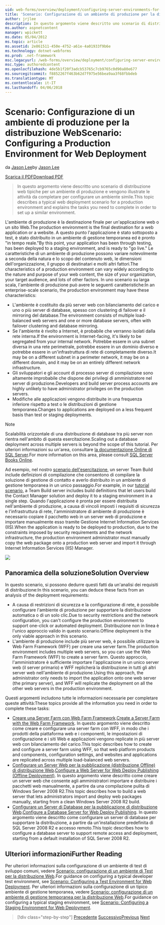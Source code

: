 ```yaml
---
uid: web-forms/overview/deployment/configuring-server-environments-for-web-deployment/scenario-configuring-a-production-environment-for-web-deployment
title: 'Scenario: Configurazione di un ambiente di produzione per la distribuzione Web | Documenti Microsoft'
author: jrjlee
description: In questo argomento viene descritto uno scenario di distribuzione web tipiche per un ambiente di produzione e vengono illustrate le attività da completare per impostare un simile...
ms.author: aspnetcontent
manager: wpickett
ms.date: 05/04/2012
ms.topic: article
ms.assetid: 2e861511-450e-4752-a61e-4a01933f9b6e
ms.technology: dotnet-webforms
ms.prod: .net-framework
msc.legacyurl: /web-forms/overview/deployment/configuring-server-environments-for-web-deployment/scenario-configuring-a-production-environment-for-web-deployment
msc.type: authoredcontent
ms.openlocfilehash: 4de5b1f20f3adcb53765c7cb9765c0d90a80e677
ms.sourcegitcommit: f8852267f463b62d7f975e56bea9aa3f68fbbdeb
ms.translationtype: MT
ms.contentlocale: it-IT
ms.lasthandoff: 04/06/2018
---
```

<a name="scenario-configuring-a-production-environment-for-web-deployment"></a><span data-ttu-id="5c5ce-103">Scenario: Configurazione di un ambiente di produzione per la distribuzione Web</span><span class="sxs-lookup"><span data-stu-id="5c5ce-103">Scenario: Configuring a Production Environment for Web Deployment</span></span>
====================
<span data-ttu-id="5c5ce-104">da [Jason Lee](https://github.com/jrjlee)</span><span class="sxs-lookup"><span data-stu-id="5c5ce-104">by [Jason Lee](https://github.com/jrjlee)</span></span>

[<span data-ttu-id="5c5ce-105">Scarica il PDF</span><span class="sxs-lookup"><span data-stu-id="5c5ce-105">Download PDF</span></span>](https://msdnshared.blob.core.windows.net/media/MSDNBlogsFS/prod.evol.blogs.msdn.com/CommunityServer.Blogs.Components.WeblogFiles/00/00/00/63/56/8130.DeployingWebAppsInEnterpriseScenarios.pdf)

> <span data-ttu-id="5c5ce-106">In questo argomento viene descritto uno scenario di distribuzione web tipiche per un ambiente di produzione e vengono illustrate le attività da completare per configurare un ambiente simile.</span><span class="sxs-lookup"><span data-stu-id="5c5ce-106">This topic describes a typical web deployment scenario for a production environment and explains the tasks you need to complete in order to set up a similar environment.</span></span>


<span data-ttu-id="5c5ce-107">L'ambiente di produzione è la destinazione finale per un'applicazione web o un sito Web.</span><span class="sxs-lookup"><span data-stu-id="5c5ce-107">The production environment is the final destination for a web application or a website.</span></span> <span data-ttu-id="5c5ce-108">A questo punto l'applicazione è stato sottoposto a test, è stato distribuito in un ambiente di gestione temporanea ed è pronto "in tempo reale."</span><span class="sxs-lookup"><span data-stu-id="5c5ce-108">By this point, your application has been through testing, has been deployed to a staging environment, and is ready to "go live."</span></span> <span data-ttu-id="5c5ce-109">Le caratteristiche di un ambiente di produzione possono variare notevolmente a seconda della natura e lo scopo del contenuto web, le dimensioni dell'organizzazione, il gruppo di destinatari e molti altri fattori.</span><span class="sxs-lookup"><span data-stu-id="5c5ce-109">The characteristics of a production environment can vary widely according to the nature and purpose of your web content, the size of your organization, your target audience, and lots of other factors.</span></span> <span data-ttu-id="5c5ce-110">In uno scenario su larga scala, l'ambiente di produzione può avere le seguenti caratteristiche:</span><span class="sxs-lookup"><span data-stu-id="5c5ce-110">In an enterprise-scale scenario, the production environment may have these characteristics:</span></span>

- <span data-ttu-id="5c5ce-111">L'ambiente è costituito da più server web con bilanciamento del carico e uno o più server di database, spesso con clustering di failover e il mirroring del database.</span><span class="sxs-lookup"><span data-stu-id="5c5ce-111">The environment consists of multiple load-balanced web servers and one or more database servers, often with failover clustering and database mirroring.</span></span>
- <span data-ttu-id="5c5ce-112">Se l'ambiente è rivolto a Internet, è probabile che verranno isolati dalla rete interna.</span><span class="sxs-lookup"><span data-stu-id="5c5ce-112">If the environment is Internet-facing, it's likely to be segregated from your internal network.</span></span> <span data-ttu-id="5c5ce-113">Potrebbe essere in una subnet diversa in una rete perimetrale, potrebbe essere in un dominio diverso e potrebbe essere in un'infrastruttura di rete di completamente diverso.</span><span class="sxs-lookup"><span data-stu-id="5c5ce-113">It may be on a different subnet in a perimeter network, it may be on a different domain, and it may be on an entirely different network infrastructure.</span></span>
- <span data-ttu-id="5c5ce-114">Gli sviluppatori e gli account di processo server di compilazione sono altamente improbabile che dispone dei privilegi di amministratore nel server di produzione.</span><span class="sxs-lookup"><span data-stu-id="5c5ce-114">Developers and build server process accounts are highly unlikely to have administrator privileges on the production servers.</span></span>
- <span data-ttu-id="5c5ce-115">Modifiche alle applicazioni vengono distribuite in una frequenza inferiore rispetto a test o le distribuzioni di gestione temporanea.</span><span class="sxs-lookup"><span data-stu-id="5c5ce-115">Changes to applications are deployed on a less frequent basis than test or staging deployments.</span></span>

> [!NOTE]
> <span data-ttu-id="5c5ce-116">Scalabilità orizzontale di una distribuzione di database tra più server non rientra nell'ambito di questa esercitazione.</span><span class="sxs-lookup"><span data-stu-id="5c5ce-116">Scaling out a database deployment across multiple servers is beyond the scope of this tutorial.</span></span> <span data-ttu-id="5c5ce-117">Per ulteriori informazioni su un'area, consultare [la documentazione Online di SQL Server](https://technet.microsoft.com/library/ms130214.aspx).</span><span class="sxs-lookup"><span data-stu-id="5c5ce-117">For more information on this area, please consult [SQL Server Books Online](https://technet.microsoft.com/library/ms130214.aspx).</span></span>


<span data-ttu-id="5c5ce-118">Ad esempio, nel nostro [scenario dell'esercitazione](../deploying-web-applications-in-enterprise-scenarios/enterprise-web-deployment-scenario-overview.md), un server Team Build include definizioni di compilazione che consentono di compilare la soluzione di gestione di contatto e averlo distribuito in un ambiente di gestione temporanea in un unico passaggio.</span><span class="sxs-lookup"><span data-stu-id="5c5ce-118">For example, in our [tutorial scenario](../deploying-web-applications-in-enterprise-scenarios/enterprise-web-deployment-scenario-overview.md), a Team Build server includes build definitions that let users build the Contact Manager solution and deploy it to a staging environment in a single step.</span></span> <span data-ttu-id="5c5ce-119">Quando l'applicazione è pronta per essere distribuita nell'ambiente di produzione, a causa di vincoli imposti i requisiti di sicurezza e l'infrastruttura di rete, l'amministratore di ambiente di produzione è necessario copiare il pacchetto web in un server web di produzione e importare manualmente esso tramite Gestione Internet Information Services (IIS).</span><span class="sxs-lookup"><span data-stu-id="5c5ce-119">When the application is ready to be deployed to production, due to the constraints imposed by security requirements and the network infrastructure, the production environment administrator must manually copy the web package onto a production web server and import it through Internet Information Services (IIS) Manager.</span></span>

![](scenario-configuring-a-production-environment-for-web-deployment/_static/image1.png)

## <a name="solution-overview"></a><span data-ttu-id="5c5ce-120">Panoramica della soluzione</span><span class="sxs-lookup"><span data-stu-id="5c5ce-120">Solution Overview</span></span>

<span data-ttu-id="5c5ce-121">In questo scenario, si possono dedurre questi fatti da un'analisi dei requisiti di distribuzione:</span><span class="sxs-lookup"><span data-stu-id="5c5ce-121">In this scenario, you can deduce these facts from an analysis of the deployment requirements:</span></span>

- <span data-ttu-id="5c5ce-122">A causa di restrizioni di sicurezza e la configurazione di rete, è possibile configurare l'ambiente di produzione per supportare la distribuzione automatica o di un solo clic.</span><span class="sxs-lookup"><span data-stu-id="5c5ce-122">Due to security restrictions and the network configuration, you can't configure the production environment to support one-click or automated deployment.</span></span> <span data-ttu-id="5c5ce-123">Distribuzione non in linea è l'unico approccio valido in questo scenario.</span><span class="sxs-lookup"><span data-stu-id="5c5ce-123">Offline deployment is the only viable approach in this scenario.</span></span>
- <span data-ttu-id="5c5ce-124">L'ambiente di produzione include più server web, è possibile utilizzare la Web Farm Framework (WFF) per creare una server farm.</span><span class="sxs-lookup"><span data-stu-id="5c5ce-124">The production environment includes multiple web servers, so you can use the Web Farm Framework (WFF) to create a server farm.</span></span> <span data-ttu-id="5c5ce-125">Questo approccio, l'amministratore è sufficiente importare l'applicazione in un unico server web (il server primario) e WFF replicherà la distribuzione in tutti gli altri server web nell'ambiente di produzione.</span><span class="sxs-lookup"><span data-stu-id="5c5ce-125">Using this approach, the administrator only needs to import the application onto one web server (the primary server), and WFF will replicate the deployment on all the other web servers in the production environment.</span></span>

<span data-ttu-id="5c5ce-126">Questi argomenti includono tutte le informazioni necessarie per completare queste attività:</span><span class="sxs-lookup"><span data-stu-id="5c5ce-126">These topics provide all the information you need in order to complete these tasks:</span></span>

- <span data-ttu-id="5c5ce-127">[Creare una Server Farm con Web Farm Framework](configuring-a-database-server-for-web-deploy-publishing.md).</span><span class="sxs-lookup"><span data-stu-id="5c5ce-127">[Create a Server Farm with the Web Farm Framework](configuring-a-database-server-for-web-deploy-publishing.md).</span></span> <span data-ttu-id="5c5ce-128">In questo argomento viene descritto come creare e configurare una server farm con WFF, in modo che i prodotti della piattaforma web e i componenti, le impostazioni di configurazione e i siti Web e applicazioni vengono replicate in più server web con bilanciamento del carico.</span><span class="sxs-lookup"><span data-stu-id="5c5ce-128">This topic describes how to create and configure a server farm using WFF, so that web platform products and components, configuration settings, and websites and applications are replicated across multiple load-balanced web servers.</span></span>
- <span data-ttu-id="5c5ce-129">[Configurare un Server Web per la pubblicazione (distribuzione Offline) di distribuzione Web](configuring-a-web-server-for-web-deploy-publishing-offline-deployment.md).</span><span class="sxs-lookup"><span data-stu-id="5c5ce-129">[Configure a Web Server for Web Deploy Publishing (Offline Deployment)](configuring-a-web-server-for-web-deploy-publishing-offline-deployment.md).</span></span> <span data-ttu-id="5c5ce-130">In questo argomento viene descritto come creare un server web che consente agli amministratori importare e distribuire i pacchetti web manualmente, a partire da una compilazione pulita di Windows Server 2008 R2.</span><span class="sxs-lookup"><span data-stu-id="5c5ce-130">This topic describes how to build a web server that lets administrators import and deploy web packages manually, starting from a clean Windows Server 2008 R2 build.</span></span>
- <span data-ttu-id="5c5ce-131">[Configurare un Server di Database per la pubblicazione di distribuzione Web](configuring-a-database-server-for-web-deploy-publishing.md).</span><span class="sxs-lookup"><span data-stu-id="5c5ce-131">[Configure a Database Server for Web Deploy Publishing](configuring-a-database-server-for-web-deploy-publishing.md).</span></span> <span data-ttu-id="5c5ce-132">In questo argomento viene descritto come configurare un server di database per supportare la distribuzione, a partire da un'installazione predefinita di SQL Server 2008 R2 e accesso remoto.</span><span class="sxs-lookup"><span data-stu-id="5c5ce-132">This topic describes how to configure a database server to support remote access and deployment, starting from a default installation of SQL Server 2008 R2.</span></span>

## <a name="further-reading"></a><span data-ttu-id="5c5ce-133">Ulteriori informazioni</span><span class="sxs-lookup"><span data-stu-id="5c5ce-133">Further Reading</span></span>

<span data-ttu-id="5c5ce-134">Per ulteriori informazioni sulla configurazione di un ambiente di test di sviluppo comuni, vedere [Scenario: configurazione di un ambiente di Test per la distribuzione Web](scenario-configuring-a-test-environment-for-web-deployment.md).</span><span class="sxs-lookup"><span data-stu-id="5c5ce-134">For guidance on configuring a typical developer test environment, see [Scenario: Configuring a Test Environment for Web Deployment](scenario-configuring-a-test-environment-for-web-deployment.md).</span></span> <span data-ttu-id="5c5ce-135">Per ulteriori informazioni sulla configurazione di un tipico ambiente di gestione temporanea, vedere [Scenario: configurazione di un ambiente di gestione temporanea per la distribuzione Web](scenario-configuring-a-staging-environment-for-web-deployment.md).</span><span class="sxs-lookup"><span data-stu-id="5c5ce-135">For guidance on configuring a typical staging environment, see [Scenario: Configuring a Staging Environment for Web Deployment](scenario-configuring-a-staging-environment-for-web-deployment.md).</span></span>

> [!div class="step-by-step"]
> <span data-ttu-id="5c5ce-136">[Precedente](scenario-configuring-a-staging-environment-for-web-deployment.md)
> [Successivo](configuring-a-web-server-for-web-deploy-publishing-remote-agent.md)</span><span class="sxs-lookup"><span data-stu-id="5c5ce-136">[Previous](scenario-configuring-a-staging-environment-for-web-deployment.md)
[Next](configuring-a-web-server-for-web-deploy-publishing-remote-agent.md)</span></span>
